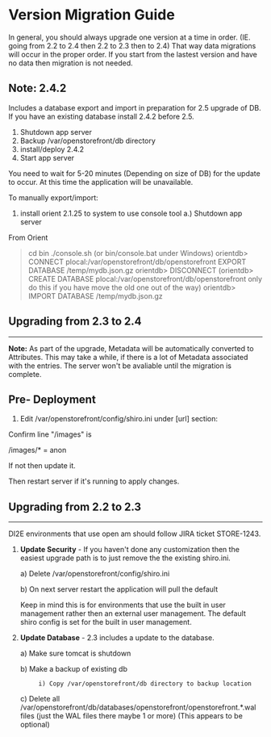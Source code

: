# Version Migration Guide

In general, you should always upgrade one version at a time in order. (IE. going from 2.2 to 2.4 then 2.2 to 2.3 then to 2.4)  That way data migrations will occur in the proper order.  If you start from the lastest version and have no data then migration is not needed.


## Note: 2.4.2

Includes a database export and import in preparation for 2.5 upgrade of DB.  If you have an existing database install 2.4.2 before 2.5.

1. Shutdown app server
2. Backup /var/openstorefront/db directory
3. install/deploy 2.4.2
4. Start app server

You need to wait for 5-20 minutes (Depending on size of DB) for the update to occur. At this time the application will be unavailable. 

To manually export/import:

1. install orient 2.1.25 to system to use console tool
a.) Shutdown app server

From Orient

> cd bin
> ./console.sh (or bin/console.bat under Windows)
orientdb> CONNECT plocal:/var/openstorefront/db/openstorefront <DBuser> <db password
orientdb> EXPORT DATABASE /temp/mydb.json.gz
orientdb> DISCONNECT
  (orientdb> CREATE DATABASE plocal:/var/openstorefront/db/openstorefront only do this if you have move the old one out of the way)
orientdb> IMPORT DATABASE /temp/mydb.json.gz



## Upgrading from 2.3 to 2.4
-------------

**Note:** As part of the upgrade, Metadata will be automatically converted to Attributes.  This may take a while, if there is a lot of Metadata associated with the entries.  The server won't be avaliable until the migration is complete.  

Pre- Deployment 
------------------------------------------------------------------------------------------------------------------------------- 
1. Edit /var/openstorefront/config/shiro.ini 
under [url] section: 

Confirm line "/images" is 

/images/* = anon 

If not then update it. 

Then restart server if it's running to apply changes.



## Upgrading from 2.2 to 2.3
---------

DI2E environments that use open am should follow JIRA ticket STORE-1243.

1. **Update Security**  - If you haven't done any customization then the easiest
upgrade path is to just remove the the existing shiro.ini.

	a) Delete /var/openstorefront/config/shiro.ini
	
	b) On next server restart the application will pull the default
	
	Keep in mind this is for environments that use the built in user management rather then an external user management.
	The default shiro config is set for the built in user management.

2. **Update Database** - 2.3 includes a update to the database.  

	a) Make sure tomcat is shutdown

	b) Make a backup of existing db 

			i) Copy /var/openstorefront/db directory to backup location 
		
	c) Delete all /var/openstorefront/db/databases/openstorefront/openstorefront.*.wal files (just the WAL files there maybe 1 or more) (This appears to be optional)




